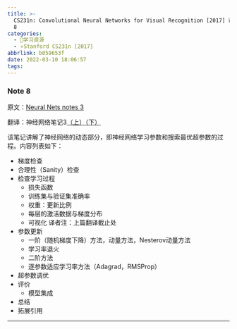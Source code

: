 ```yaml
---
title: >-
  CS231n: Convolutional Neural Networks for Visual Recognition [2017] 课程笔记 Note
  8
categories:
  - 🌙学习资源
  - ⭐Stanford CS231n [2017]
abbrlink: b059653f
date: 2022-03-10 18:06:57
tags:
---
```


### Note 8

原文：[Neural Nets notes 3](https://cs231n.github.io/neural-networks-3/)

翻译：神经网络笔记3[（上）](https://zhuanlan.zhihu.com/p/21741716)[（下）](https://zhuanlan.zhihu.com/p/21798784)

该笔记讲解了神经网络的动态部分，即神经网络学习参数和搜索最优超参数的过程。内容列表如下：

- 梯度检查
- 合理性（Sanity）检查
- 检查学习过程
  - 损失函数
  - 训练集与验证集准确率
  - 权重：更新比例
  - 每层的激活数据与梯度分布
  - 可视化 译者注：上篇翻译截止处
- 参数更新
  - 一阶（随机梯度下降）方法，动量方法，Nesterov动量方法
  - 学习率退火
  - 二阶方法
  - 逐参数适应学习率方法（Adagrad，RMSProp）
- 超参数调优
- 评价
  - 模型集成
- 总结
- 拓展引用

<!--more-->

***
